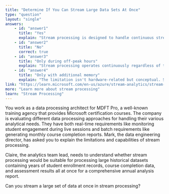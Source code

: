 ```yaml
---
title: "Determine If You Can Stream Large Data Sets At Once"
type: "question"
layout: "single"
answers:
    - id: "answer1"
      title: "Yes"
      explain: "Stream processing is designed to handle continuous streams of individual records or small batches, not large datasets all at once. Processing large datasets simultaneously would contradict the fundamental principles of streaming and could overwhelm the processing system."
    - id: "answer2"
      title: "No"
      correct: true
    - id: "answer3"
      title: "Only during off-peak hours"
      explain: "Stream processing operates continuously regardless of time of day, processing data as it arrives in real-time. The limitation isn't about timing but about the fundamental design principle of processing data incrementally rather than in large batches."
    - id: "answer4"
      title: "Only with additional memory"
      explain: "The limitation isn't hardware-related but conceptual. Stream processing is architected to process data continuously in small increments, which is fundamentally different from batch processing large datasets regardless of available memory."
link: "https://learn.microsoft.com/en-us/azure/stream-analytics/stream-analytics-introduction"
more: "Learn more about stream processing"
learn: "Stream Processing"
---
```


You work as a data processing architect for MDFT Pro, a well-known training agency that provides Microsoft certification courses. The company is evaluating different data processing approaches for handling their various analytical needs. They have both real-time requirements like monitoring student engagement during live sessions and batch requirements like generating monthly course completion reports. Mark, the data engineering director, has asked you to explain the limitations and capabilities of stream processing.

Claire, the analytics team lead, needs to understand whether stream processing would be suitable for processing large historical datasets containing years of student enrollment records, course completion data, and assessment results all at once for a comprehensive annual analysis report.

Can you stream a large set of data at once in stream processing?